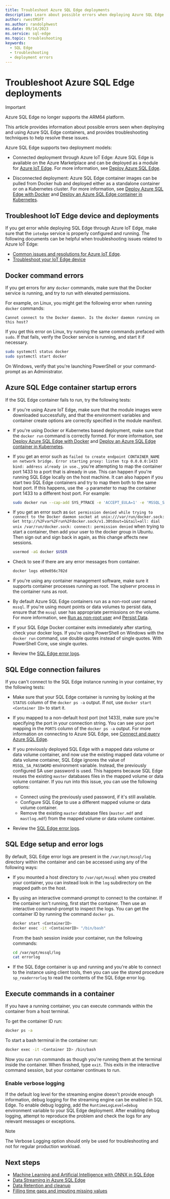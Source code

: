 ```yaml
---
title: Troubleshoot Azure SQL Edge deployments
description: Learn about possible errors when deploying Azure SQL Edge
author: rwestMSFT
ms.author: randolphwest
ms.date: 09/14/2023
ms.service: sql-edge
ms.topic: troubleshooting
keywords:
  - SQL Edge
  - troubleshooting
  - deployment errors
---
```

# Troubleshoot Azure SQL Edge deployments

> [!IMPORTANT]  
> Azure SQL Edge no longer supports the ARM64 platform.

This article provides information about possible errors seen when deploying and using Azure SQL Edge containers, and provides troubleshooting techniques to help resolve these issues.

Azure SQL Edge supports two deployment models:

- Connected deployment through Azure IoT Edge: Azure SQL Edge is available on the Azure Marketplace and can be deployed as a module for [Azure IoT Edge](../iot-edge/about-iot-edge.md). For more information, see [Deploy Azure SQL Edge](deploy-portal.md).<br>

- Disconnected deployment: Azure SQL Edge container images can be pulled from Docker hub and deployed either as a standalone container or on a Kubernetes cluster. For more information, see [Deploy Azure SQL Edge with Docker](disconnected-deployment.md) and [Deploy an Azure SQL Edge container in Kubernetes](deploy-kubernetes.md).

## Troubleshoot IoT Edge device and deployments

If you get error while deploying SQL Edge through Azure IoT Edge, make sure that the `iotedge` service is properly configured and running. The following documents can be helpful when troubleshooting issues related to Azure IoT Edge:

- [Common issues and resolutions for Azure IoT Edge](../iot-edge/troubleshoot-common-errors.md).
- [Troubleshoot your IoT Edge device](../iot-edge/troubleshoot.md)

## Docker command errors

If you get errors for any `docker` commands, make sure that the Docker service is running, and try to run with elevated permissions.

For example, on Linux, you might get the following error when running `docker` commands:

```output
Cannot connect to the Docker daemon. Is the docker daemon running on this host?
```

If you get this error on Linux, try running the same commands prefaced with `sudo`. If that fails, verify the Docker service is running, and start it if necessary.

```bash
sudo systemctl status docker
sudo systemctl start docker
```

On Windows, verify that you're launching PowerShell or your command-prompt as an Administrator.

## Azure SQL Edge container startup errors

If the SQL Edge container fails to run, try the following tests:

- If you're using Azure IoT Edge, make sure that the module images were downloaded successfully, and that the environment variables and container create options are correctly specified in the module manifest.

- If you're using Docker or Kubernetes based deployment, make sure that the `docker run` command is correctly formed. For more information, see [Deploy Azure SQL Edge with Docker](disconnected-deployment.md) and [Deploy an Azure SQL Edge container in Kubernetes](deploy-kubernetes.md).

- If you get an error such as `failed to create endpoint CONTAINER_NAME on network bridge. Error starting proxy: listen tcp 0.0.0.0:1433 bind: address already in use.`, you're attempting to map the container port 1433 to a port that is already in use. This can happen if you're running SQL Edge locally on the host machine. It can also happen if you start two SQL Edge containers and try to map them both to the same host port. If this happens, use the `-p` parameter to map the container port 1433 to a different host port. For example:

  ```bash
  sudo docker run --cap-add SYS_PTRACE -e 'ACCEPT_EULA=1' -e 'MSSQL_SA_PASSWORD=yourStrong(!)Password' -p 1433:1433 --name azuresqledge -d mcr.microsoft.com/azure-sql-edge-developer.
  ```

- If you get an error such as `Got permission denied while trying to connect to the Docker daemon socket at unix:///var/run/docker.sock: Get http://%2Fvar%2Frun%2Fdocker.sock/v1.30tdout=1&tail=all: dial unix /var/run/docker.sock: connect: permission denied` when trying to start a container, then add your user to the docker group in Ubuntu. Then sign out and sign back in again, as this change affects new sessions.

  ```bash
  usermod -aG docker $USER
  ```

- Check to see if there are any error messages from container.

  ```bash
  docker logs e69e056c702d
  ```

- If you're using any container management software, make sure it supports container processes running as root. The sqlservr process in the container runs as root.

- By default Azure SQL Edge containers run as a non-root user named `mssql`. If you're using mount points or data volumes to persist data, ensure that the `mssql` user has appropriate permissions on the volume. For more information, see [Run as non-root user](configure.md#run-azure-sql-edge-as-non-root-user) and [Persist Data](configure.md#persist-your-data).

- If your SQL Edge Docker container exits immediately after starting, check your docker logs. If you're using PowerShell on Windows with the `docker run` command, use double quotes instead of single quotes. With PowerShell Core, use single quotes.

- Review the [SQL Edge error logs](#errorlogs).

## SQL Edge connection failures

If you can't connect to the SQL Edge instance running in your container, try the following tests:

- Make sure that your SQL Edge container is running by looking at the `STATUS` column of the `docker ps -a` output. If not, use `docker start <Container ID>` to start it.

- If you mapped to a non-default host port (not 1433), make sure you're specifying the port in your connection string. You can see your port mapping in the `PORTS` column of the `docker ps -a` output. For more information on connecting to Azure SQL Edge, see [Connect and query Azure SQL Edge](connect.md).

- If you previously deployed SQL Edge with a mapped data volume or data volume container, and now use the existing mapped data volume or data volume container, SQL Edge ignores the value of `MSSQL_SA_PASSWORD` environment variable. Instead, the previously configured SA user password is used. This happens because SQL Edge reuses the existing `master` databases files in the mapped volume or data volume container. If you run into this issue, you can use the following options:

  - Connect using the previously used password, if it's still available.
  - Configure SQL Edge to use a different mapped volume or data volume container.
  - Remove the existing `master` database files (`master.mdf` and `mastlog.mdf`) from the mapped volume or data volume container.

- Review the [SQL Edge error logs](#errorlogs).

## <a id="errorlogs"></a> SQL Edge setup and error logs

By default, SQL Edge error logs are present in the `/var/opt/mssql/log` directory within the container and can be accessed using any of the following ways:

- If you mounted a host directory to `/var/opt/mssql` when you created your container, you can instead look in the `log` subdirectory on the mapped path on the host.

- By using an interactive command-prompt to connect to the container. If the container isn't running, first start the container. Then use an interactive command-prompt to inspect the logs. You can get the container ID by running the command `docker ps`.

  ```bash
  docker start <ContainerID>
  docker exec -it <ContainerID> "/bin/bash"
  ```

  From the bash session inside your container, run the following commands:

  ```bash
  cd /var/opt/mssql/log
  cat errorlog
  ```

- If the SQL Edge container is up and running and you're able to connect to the instance using client tools, then you can use the stored procedure `sp_readerrorlog` to read the contents of the SQL Edge error log.

## Execute commands in a container

If you have a running container, you can execute commands within the container from a host terminal.

To get the container ID run:

```bash
docker ps -a
```

To start a bash terminal in the container run:

```bash
docker exec -it <Container ID> /bin/bash
```

Now you can run commands as though you're running them at the terminal inside the container. When finished, type `exit`. This exits in the interactive command session, but your container continues to run.

### Enable verbose logging

If the default log level for the streaming engine doesn't provide enough information, debug logging for the streaming engine can be enabled in SQL Edge. To enable debug logging, add the `RuntimeLogLevel=debug` environment variable to your SQL Edge deployment. After enabling debug logging, attempt to reproduce the problem and check the logs for any relevant messages or exceptions.

> [!NOTE]  
> The Verbose Logging option should only be used for troubleshooting and not for regular production workload.

## Next steps

- [Machine Learning and Artificial Intelligence with ONNX in SQL Edge](onnx-overview.md)
- [Data Streaming in Azure SQL Edge](stream-data.md)
- [Data Retention and cleanup](data-retention-overview.md)
- [Filling time gaps and imputing missing values](imputing-missing-values.md)
